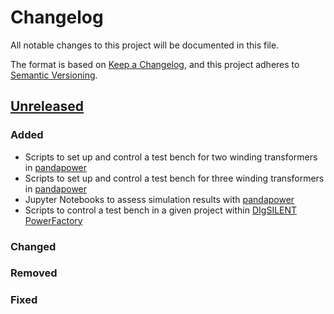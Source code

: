 # Changelog
All notable changes to this project will be documented in this file.

The format is based on [Keep a Changelog](https://keepachangelog.com/en/1.0.0/),
and this project adheres to [Semantic Versioning](https://semver.org/spec/v2.0.0.html).

## [Unreleased]
### Added
-   Scripts to set up and control a test bench for two winding transformers in [pandapower]
-   Scripts to set up and control a test bench for three winding transformers in [pandapower]
-   Jupyter Notebooks to assess simulation results with [pandapower]
-   Scripts to control a test bench in a given project within [DIgSILENT PowerFactory]

### Changed

### Removed

### Fixed

[Unreleased]: https://github.com/ckittl/transformerCalculationValidation/

[pandapower]: (https://github.com/e2nIEE/pandapower)
[DIgSILENT PowerFactory]: (https://www.digsilent.de/en/powerfactory.html)